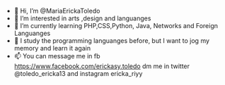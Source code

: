 - 👋 Hi, I’m @MariaErickaToledo
- 👀 I’m interested in arts ,design and languanges
- 🌱 I’m currently learning PHP,CSS,Python, Java, Networks and Foreign Languanges
- 💞️ I study the programming languanges before, but I want to jog my memory and learn it again
- 📫 You can message me in fb https://www.facebook.com/erickasy.toledo
      dm me in twitter @toledo_ericka13 and instagram ericka_riyy

<!---
Mariaericka/Mariaericka is a ✨ special ✨ repository because its `README.md` (this file) appears on your GitHub profile.
You can click the Preview link to take a look at your changes.
--->
